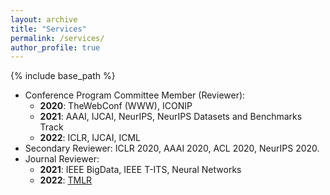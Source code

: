 ```yaml
---
layout: archive
title: "Services"
permalink: /services/
author_profile: true
---
```


{% include base_path %}

- Conference Program Committee Member (Reviewer): 
    - **2020**: TheWebConf (WWW), ICONIP
    - **2021**: AAAI, IJCAI, NeurIPS, NeurIPS Datasets and Benchmarks Track
    - **2022**: ICLR, IJCAI, ICML
- Secondary Reviewer: ICLR 2020, AAAI 2020, ACL 2020, NeurIPS 2020. 
- Journal Reviewer: 
    - **2021**: IEEE BigData, IEEE T-ITS, Neural Networks
    - **2022**: [TMLR](https://www.jmlr.org/tmlr/)
